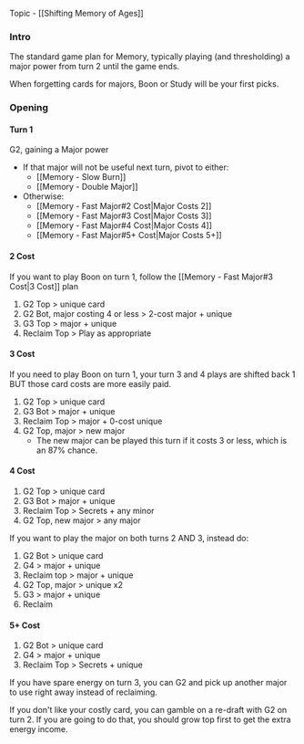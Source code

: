 Topic - [[Shifting Memory of Ages]]
### Intro
The standard game plan for Memory, typically playing (and thresholding) a major power from turn 2 until the game ends.

When forgetting cards for majors, Boon or Study will be your first picks.

### Opening
#### Turn 1
G2, gaining a Major power
- If that major will not be useful next turn, pivot to either:
	- [[Memory - Slow Burn]]
	- [[Memory - Double Major]]
- Otherwise:
	- [[Memory - Fast Major#2 Cost|Major Costs 2]]
	- [[Memory - Fast Major#3 Cost|Major Costs 3]]
	- [[Memory - Fast Major#4 Cost|Major Costs 4]]
	- [[Memory - Fast Major#5+ Cost|Major Costs 5+]]


#### 2 Cost
If you want to play Boon on turn 1, follow the [[Memory - Fast Major#3 Cost|3 Cost]] plan
1. G2 Top > unique card
2. G2 Bot, major costing 4 or less > 2-cost major + unique
3. G3 Top > major + unique
4. Reclaim Top > Play as appropriate

#### 3 Cost
If you need to play Boon on turn 1, your turn 3 and 4 plays are shifted back 1 BUT those card costs are more easily paid.
1. G2 Top > unique card
2. G3 Bot > major + unique
3. Reclaim Top > major + 0-cost unique
4. G2 Top, major > new major
	- The new major can be played this turn if it costs 3 or less, which is an 87% chance.

#### 4 Cost
1. G2 Top > unique card
2. G3 Bot > major + unique
3. Reclaim Top > Secrets + any minor
4. G2 Top, new major > any major

If you want to play the major on both turns 2 AND 3, instead do:
1. G2 Bot > unique card
2. G4 > major + unique
3. Reclaim top > major + unique
4. G2 Top, major > unique x2
5. G3 > major + unique
6. Reclaim

#### 5+ Cost
1. G2 Bot > unique card
2. G4 > major + unique
3. Reclaim Top > Secrets + unique

If you have spare energy on turn 3, you can G2 and pick up another major to use right away instead of reclaiming.

If you don't like your costly card, you can gamble on a re-draft with G2 on turn 2. If you are going to do that, you should grow top first to get the extra energy income.
